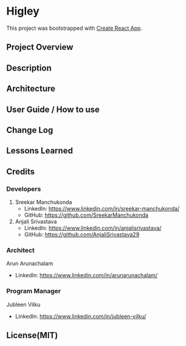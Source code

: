 # Higley

This project was bootstrapped with [Create React App](https://github.com/facebook/create-react-app).

## Project Overview


## Description

## Architecture

## User Guide / How to use

## Change Log

## Lessons Learned

## Credits

### Developers

1. Sreekar Manchukonda
   - LinkedIn: https://www.linkedin.com/in/sreekar-manchukonda/
   - GitHub: https://github.com/SreekarManchukonda
2. Anjali Srivastava
   - LinkedIn: https://www.linkedin.com/in/anjalisrivastava/
   - GitHub: https://github.com/AnjaliSrivastava29

### Architect

Arun Arunachalam
- LinkedIn: https://www.linkedin.com/in/arunarunachalam/

### Program Manager

Jubleen Vilku
- LinkedIn: https://www.linkedin.com/in/jubleen-vilku/

## License(MIT) 